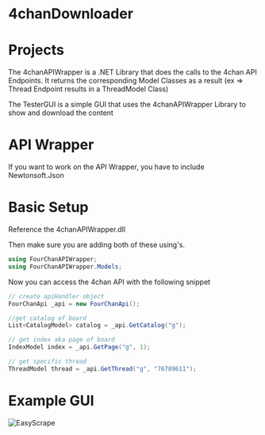 # 4chanDownloader

# Projects
The 4chanAPIWrapper is a .NET Library that does the calls to the 4chan API Endpoints. It returns the corresponding Model Classes as a result (ex => Thread Endpoint results in a ThreadModel Class)

The TesterGUI is a simple GUI that uses the 4chanAPIWrapper Library to show and download the content

# API Wrapper
If you want to work on the API Wrapper, you have to include Newtonsoft.Json

# Basic Setup
Reference the 4chanAPIWrapper.dll




Then make sure you are adding both of these using's.
```c#
using FourChanAPIWrapper;
using FourChanAPIWrapper.Models;
```

Now you can access the 4chan API with the following snippet
```c#
// create apiHandler object
FourChanApi _api = new FourChanApi();

//get catalog of board
List<CatalogModel> catalog = _api.GetCatalog("g");

// get index aka page of board
IndexModel index = _api.GetPage("g", 1);

// get specific thread
ThreadModel thread = _api.GetThread("g", "76789611");
```

# Example GUI
![EasyScrape](https://github.com/k0rdesii/4chanDownloader/blob/master/showoff.gif)

